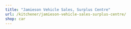 ```yaml
---
title: "Jamieson Vehicle Sales, Surplus Centre"
url: /kitchener/jamieson-vehicle-sales-surplus-centre/
shop: car
---
```

